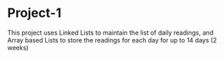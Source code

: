 # Project-1
This project uses Linked Lists to maintain the list of daily readings, and Array based Lists to store the readings for each day for up to 14 days (2 weeks)
